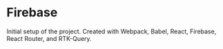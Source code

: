# Firebase

Initial setup of the project.  Created with Webpack, Babel, React, Firebase, React Router, and RTK-Query.



